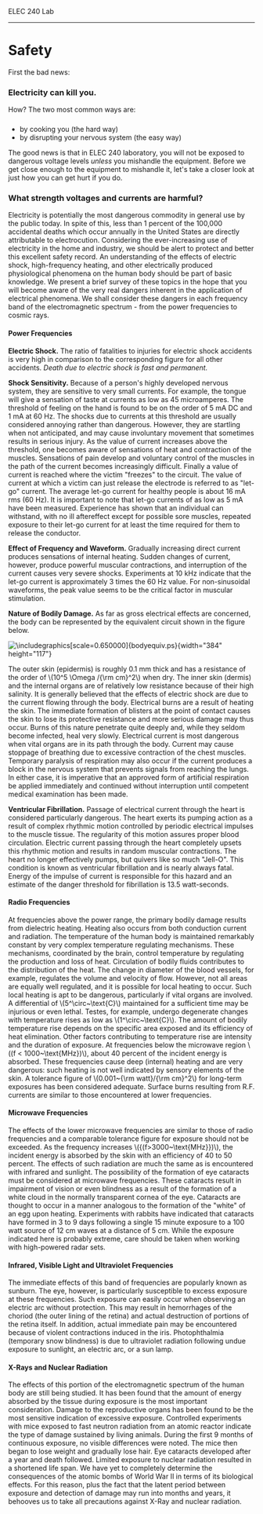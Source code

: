 ELEC 240 Lab

------------------------------------------------------------------------

Safety
======

First the bad news:

### Electricity can kill you.

How? The two most common ways are:

### 

-   by cooking you (the hard way)
-   by disrupting your nervous system (the easy way)

The good news is that in ELEC 240 laboratory, you will not be exposed to
dangerous voltage levels *unless* you mishandle the equipment. Before we
get close enough to the equipment to mishandle it, let's take a closer
look at just how you can get hurt if you do.

### What strength voltages and currents are harmful?

Electricity is potentially the most dangerous commodity in general use
by the public today. In spite of this, less than 1 percent of the
100,000 accidental deaths which occur annually in the United States are
directly attributable to electrocution. Considering the ever-increasing
use of electricity in the home and industry, we should be alert to
protect and better this excellent safety record. An understanding of the
effects of electric shock, high-frequency heating, and other
electrically produced physiological phenomena on the human body should
be part of basic knowledge. We present a brief survey of these topics in
the hope that you will become aware of the very real dangers inherent in
the application of electrical phenomena. We shall consider these dangers
in each frequency band of the electromagnetic spectrum - from the power
frequencies to cosmic rays.

#### Power Frequencies

**Electric Shock.** The ratio of fatalities to injuries for electric
shock accidents is very high in comparison to the corresponding figure
for all other accidents. *Death due to electric shock is fast and
permanent.*

**Shock Sensitivity.** Because of a person's highly developed nervous
system, they are sensitive to very small currents. For example, the
tongue will give a sensation of taste at currents as low as 45
microamperes. The threshold of feeling on the hand is found to be on the
order of 5 mA DC and 1 mA at 60 Hz. The shocks due to currents at this
threshold are usually considered annoying rather than dangerous.
However, they are startling when not anticipated, and may cause
involuntary movement that sometimes results in serious injury. As the
value of current increases above the threshold, one becomes aware of
sensations of heat and contraction of the muscles. Sensations of pain
develop and voluntary control of the muscles in the path of the current
becomes increasingly difficult. Finally a value of current is reached
where the victim "freezes" to the circuit. The value of current at which
a victim can just release the electrode is referred to as "let-go"
current. The average let-go current for healthy people is about 16 mA
rms (60 Hz). It is important to note that let-go currents of as low as
5 mA have been measured. Experience has shown that an individual can
withstand, with no ill aftereffect except for possible sore muscles,
repeated exposure to their let-go current for at least the time required
for them to release the conductor.

**Effect of Frequency and Waveform.** Gradually increasing direct
current produces sensations of internal heating. Sudden changes of
current, however, produce powerful muscular contractions, and
interruption of the current causes very severe shocks. Experiments at
10 kHz indicate that the let-go current is approximately 3 times the
60 Hz value. For non-sinusoidal waveforms, the peak value seems to be
the critical factor in muscular stimulation.

**Nature of Bodily Damage.** As far as gross electrical effects are
concerned, the body can be represented by the equivalent circuit shown
in the figure below.

![\\includegraphics\[scale=0.650000\]{bodyequiv.ps}](../figs/img151.png){width="384"
height="117"}

The outer skin (epidermis) is roughly 0.1 mm thick and has a resistance
of the order of \\(10\^5 \\Omega /{\\rm cm}\^2\\) when dry. The inner
skin (dermis) and the internal organs are of relatively low resistance
because of their high salinity. It is generally believed that the
effects of electric shock are due to the current flowing through the
body. Electrical burns are a result of heating the skin. The immediate
formation of blisters at the point of contact causes the skin to lose
its protective resistance and more serious damage may thus occur. Burns
of this nature penetrate quite deeply and, while they seldom become
infected, heal very slowly. Electrical current is most dangerous when
vital organs are in its path through the body. Current may cause
stoppage of breathing due to excessive contraction of the chest muscles.
Temporary paralysis of respiration may also occur if the current
produces a block in the nervous system that prevents signals from
reaching the lungs. In either case, it is imperative that an approved
form of artificial respiration be applied immediately and continued
without interruption until competent medical examination has been made.

**Ventricular Fibrillation.** Passage of electrical current through the
heart is considered particularly dangerous. The heart exerts its pumping
action as a result of complex rhythmic motion controlled by periodic
electrical impulses to the muscle tissue. The regularity of this motion
assures proper blood circulation. Electric current passing through the
heart completely upsets this rhythmic motion and results in random
muscular contractions. The heart no longer effectively pumps, but
quivers like so much "Jell-O". This condition is known as ventricular
fibrillation and is nearly always fatal. Energy of the impulse of
current is responsible for this hazard and an estimate of the danger
threshold for fibrillation is 13.5 watt-seconds.

#### Radio Frequencies

At frequencies above the power range, the primary bodily damage results
from dielectric heating. Heating also occurs from both conduction
current and radiation. The temperature of the human body is maintained
remarkably constant by very complex temperature regulating mechanisms.
These mechanisms, coordinated by the brain, control temperature by
regulating the production and loss of heat. Circulation of bodily fluids
contributes to the distribution of the heat. The change in diameter of
the blood vessels, for example, regulates the volume and velocity of
flow. However, not all areas are equally well regulated, and it is
possible for local heating to occur. Such local heating is apt to be
dangerous, particularly if vital organs are involved. A differential of
\\(5\^\\circ\~\\text{C}\\) maintained for a sufficient time may be
injurious or even lethal. Testes, for example, undergo degenerate
changes with temperature rises as low as \\(1\^\\circ\~\\text{C}\\). The
amount of bodily temperature rise depends on the specific area exposed
and its efficiency of heat elimination. Other factors contributing to
temperature rise are intensity and the duration of exposure. At
frequencies below the microwave region \\((f &lt; 1000\~\\text{MHz})\\),
about 40 percent of the incident energy is absorbed. These frequencies
cause deep (internal) heating and are very dangerous: such heating is
not well indicated by sensory elements of the skin. A tolerance figure
of \\(0.001\~{\\rm watt}/{\\rm cm}\^2\\) for long-term exposures has
been considered adequate. Surface burns resulting from R.F. currents are
similar to those encountered at lower frequencies.

#### Microwave Frequencies

The effects of the lower microwave frequencies are similar to those of
radio frequencies and a comparable tolerance figure for exposure should
not be exceeded. As the frequency increases
\\({(f&gt;3000\~\\text{MHz}})\\), the incident energy is absorbed by the
skin with an efficiency of 40 to 50 percent. The effects of such
radiation are much the same as is encountered with infrared and
sunlight. The possibility of the formation of eye cataracts must be
considered at microwave frequencies. These cataracts result in
impairment of vision or even blindness as a result of the formation of a
white cloud in the normally transparent cornea of the eye. Cataracts are
thought to occur in a manner analogous to the formation of the "white"
of an egg upon heating. Experiments with rabbits have indicated that
cataracts have formed in 3 to 9 days following a single 15 minute
exposure to a 100 watt source of 12 cm waves at a distance of 5 cm.
While the exposure indicated here is probably extreme, care should be
taken when working with high-powered radar sets.

#### Infrared, Visible Light and Ultraviolet Frequencies

The immediate effects of this band of frequencies are popularly known as
sunburn. The eye, however, is particularly susceptible to excess
exposure at these frequencies. Such exposure can easily occur when
observing an electric arc without protection. This may result in
hemorrhages of the choriod (the outer lining of the retina) and actual
destruction of portions of the retina itself. In addition, actual
immediate pain may be encountered because of violent contractions
induced in the iris. Photophthalmia (temporary snow blindness) is due to
ultraviolet radiation following undue exposure to sunlight, an electric
arc, or a sun lamp.

#### X-Rays and Nuclear Radiation

The effects of this portion of the electromagnetic spectrum of the human
body are still being studied. It has been found that the amount of
energy absorbed by the tissue during exposure is the most important
consideration. Damage to the reproductive organs has been found to be
the most sensitive indication of excessive exposure. Controlled
experiments with mice exposed to fast neutron radiation from an atomic
reactor indicate the type of damage sustained by living animals. During
the first 9 months of continuous exposure, no visible differences were
noted. The mice then began to lose weight and gradually lose hair. Eye
cataracts developed after a year and death followed. Limited exposure to
nuclear radiation resulted in a shortened life span. We have yet to
completely determine the consequences of the atomic bombs of World War
II in terms of its biological effects. For this reason, plus the fact
that the latent period between exposure and detection of damage may run
into months and years, it behooves us to take all precautions against
X-Ray and nuclear radiation.


